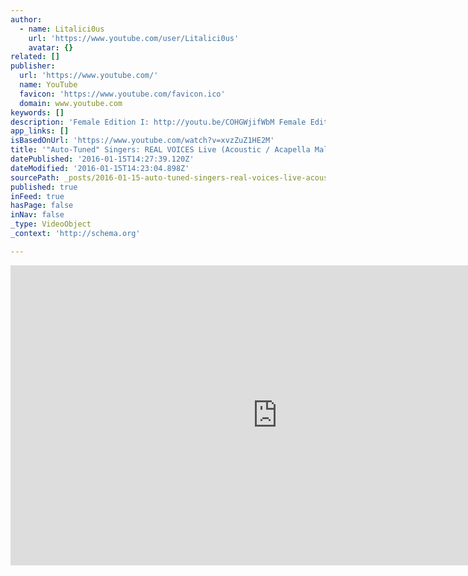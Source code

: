 ```yaml
---
author:
  - name: Litalici0us
    url: 'https://www.youtube.com/user/Litalici0us'
    avatar: {}
related: []
publisher:
  url: 'https://www.youtube.com/'
  name: YouTube
  favicon: 'https://www.youtube.com/favicon.ico'
  domain: www.youtube.com
keywords: []
description: 'Female Edition I: http://youtu.be/COHGWjifWbM Female Edition II: http://youtu.be/RufMW9-2hW8'
app_links: []
isBasedOnUrl: 'https://www.youtube.com/watch?v=xvzZuZ1HE2M'
title: '"Auto-Tuned" Singers: REAL VOICES Live (Acoustic / Acapella Male Edition)'
datePublished: '2016-01-15T14:27:39.120Z'
dateModified: '2016-01-15T14:23:04.898Z'
sourcePath: _posts/2016-01-15-auto-tuned-singers-real-voices-live-acoustic-acapella.md
published: true
inFeed: true
hasPage: false
inNav: false
_type: VideoObject
_context: 'http://schema.org'

---
```

<iframe src="https://cdn.embedly.com/widgets/media.html?src=https%3A%2F%2Fwww.youtube.com%2Fembed%2FxvzZuZ1HE2M%3Ffeature%3Doembed&amp;url=https%3A%2F%2Fwww.youtube.com%2Fwatch%3Fv%3DxvzZuZ1HE2M&amp;image=https%3A%2F%2Fi.ytimg.com%2Fvi%2FxvzZuZ1HE2M%2Fhqdefault.jpg&amp;key=b7d04c9b404c499eba89ee7072e1c4f7&amp;type=text%2Fhtml&amp;schema=youtube" width="854" height="480" scrolling="no" frameborder="0" allowfullscreen="allowfullscreen" style=""></iframe>